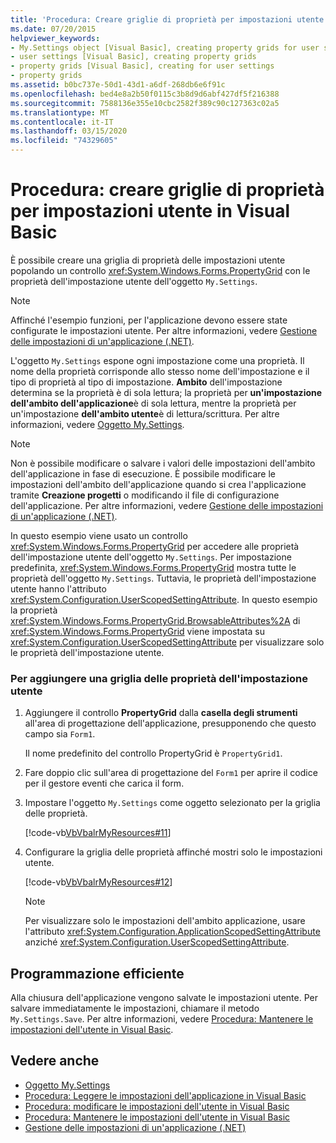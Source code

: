 ```yaml
---
title: 'Procedura: Creare griglie di proprietà per impostazioni utente'
ms.date: 07/20/2015
helpviewer_keywords:
- My.Settings object [Visual Basic], creating property grids for user settings
- user settings [Visual Basic], creating property grids
- property grids [Visual Basic], creating for user settings
- property grids
ms.assetid: b0bc737e-50d1-43d1-a6df-268db6e6f91c
ms.openlocfilehash: bed4e8a2b50f0115c3b8d9d6abf427df5f216388
ms.sourcegitcommit: 7588136e355e10cbc2582f389c90c127363c02a5
ms.translationtype: MT
ms.contentlocale: it-IT
ms.lasthandoff: 03/15/2020
ms.locfileid: "74329605"
---
```

# <a name="how-to-create-property-grids-for-user-settings-in-visual-basic"></a>Procedura: creare griglie di proprietà per impostazioni utente in Visual Basic

È possibile creare una griglia di proprietà delle impostazioni utente popolando un controllo <xref:System.Windows.Forms.PropertyGrid> con le proprietà dell'impostazione utente dell'oggetto `My.Settings`.  
  
> [!NOTE]
> Affinché l'esempio funzioni, per l'applicazione devono essere state configurate le impostazioni utente. Per altre informazioni, vedere [Gestione delle impostazioni di un'applicazione (.NET)](/visualstudio/ide/managing-application-settings-dotnet).  
  
 L'oggetto `My.Settings` espone ogni impostazione come una proprietà. Il nome della proprietà corrisponde allo stesso nome dell'impostazione e il tipo di proprietà al tipo di impostazione. **Ambito** dell'impostazione determina se la proprietà è di sola lettura; la proprietà per **un'impostazione dell'ambito dell'applicazione**è di sola lettura, mentre la proprietà per un'impostazione **dell'ambito utente**è di lettura/scrittura. Per altre informazioni, vedere [Oggetto My.Settings](../../../../visual-basic/language-reference/objects/my-settings-object.md).  
  
> [!NOTE]
> Non è possibile modificare o salvare i valori delle impostazioni dell'ambito dell'applicazione in fase di esecuzione. È possibile modificare le impostazioni dell'ambito dell'applicazione quando si crea l'applicazione tramite **Creazione progetti** o modificando il file di configurazione dell'applicazione. Per altre informazioni, vedere [Gestione delle impostazioni di un'applicazione (.NET)](/visualstudio/ide/managing-application-settings-dotnet).  
  
 In questo esempio viene usato un controllo <xref:System.Windows.Forms.PropertyGrid> per accedere alle proprietà dell'impostazione utente dell'oggetto `My.Settings`. Per impostazione predefinita, <xref:System.Windows.Forms.PropertyGrid> mostra tutte le proprietà dell'oggetto `My.Settings`. Tuttavia, le proprietà dell'impostazione utente hanno l'attributo <xref:System.Configuration.UserScopedSettingAttribute>. In questo esempio la proprietà <xref:System.Windows.Forms.PropertyGrid.BrowsableAttributes%2A> di <xref:System.Windows.Forms.PropertyGrid> viene impostata su <xref:System.Configuration.UserScopedSettingAttribute> per visualizzare solo le proprietà dell'impostazione utente.  
  
### <a name="to-add-a-user-setting-property-grid"></a>Per aggiungere una griglia delle proprietà dell'impostazione utente  
  
1. Aggiungere il controllo **PropertyGrid** dalla **casella degli strumenti** all'area di progettazione dell'applicazione, presupponendo che questo campo sia `Form1`.  
  
     Il nome predefinito del controllo PropertyGrid è `PropertyGrid1`.  
  
2. Fare doppio clic sull'area di progettazione del `Form1` per aprire il codice per il gestore eventi che carica il form.  
  
3. Impostare l'oggetto `My.Settings` come oggetto selezionato per la griglia delle proprietà.  
  
     [!code-vb[VbVbalrMyResources#11](~/samples/snippets/visualbasic/VS_Snippets_VBCSharp/VbVbalrMyResources/VB/Form1.vb#11)]  
  
4. Configurare la griglia delle proprietà affinché mostri solo le impostazioni utente.  
  
     [!code-vb[VbVbalrMyResources#12](~/samples/snippets/visualbasic/VS_Snippets_VBCSharp/VbVbalrMyResources/VB/Form1.vb#12)]  
  
    > [!NOTE]
    > Per visualizzare solo le impostazioni dell'ambito applicazione, usare l'attributo <xref:System.Configuration.ApplicationScopedSettingAttribute> anziché <xref:System.Configuration.UserScopedSettingAttribute>.  
  
## <a name="robust-programming"></a>Programmazione efficiente  

 Alla chiusura dell'applicazione vengono salvate le impostazioni utente. Per salvare immediatamente le impostazioni, chiamare il metodo `My.Settings.Save`. Per altre informazioni, vedere [Procedura: Mantenere le impostazioni dell'utente in Visual Basic](../../../../visual-basic/developing-apps/programming/app-settings/how-to-persist-user-settings.md).  
  
## <a name="see-also"></a>Vedere anche

- [Oggetto My.Settings](../../../../visual-basic/language-reference/objects/my-settings-object.md)
- [Procedura: Leggere le impostazioni dell'applicazione in Visual Basic](../../../../visual-basic/developing-apps/programming/app-settings/how-to-read-application-settings.md)
- [Procedura: modificare le impostazioni dell'utente in Visual Basic](../../../../visual-basic/developing-apps/programming/app-settings/how-to-change-user-settings.md)
- [Procedura: Mantenere le impostazioni dell'utente in Visual Basic](../../../../visual-basic/developing-apps/programming/app-settings/how-to-persist-user-settings.md)
- [Gestione delle impostazioni di un'applicazione (.NET)](/visualstudio/ide/managing-application-settings-dotnet)
